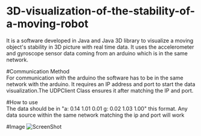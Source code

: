 # 3D-visualization-of-the-stability-of-a-moving-robot
It is a software developed in Java and Java 3D library to visualize a moving object's stability in 3D picture with real time data.
It uses the accelerometer and gyroscope sensor data coming from an arduino which is in the same network.

#Communication Method<br>
For communication with the arduino the software has to be in the same network with the arduino. It requires an IP address and port 
to start the data visualization.The UDPClient Class ensures it after matching the IP and port.

#How to use<br>
The data should be in "a: 0.14 1.01 0.01 g: 0.02 1.03 1.00" this format. Any data source within the same network matching the ip and 
port will work

#Image
![ScreenShot](https://cloud.githubusercontent.com/assets/15575296/22130583/2c092732-ded7-11e6-824e-5218bef16903.JPG)
